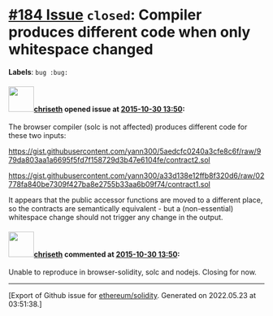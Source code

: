 # [\#184 Issue](https://github.com/ethereum/solidity/issues/184) `closed`: Compiler produces different code when only whitespace changed
**Labels**: `bug :bug:`


#### <img src="https://avatars.githubusercontent.com/u/9073706?v=4" width="50">[chriseth](https://github.com/chriseth) opened issue at [2015-10-30 13:50](https://github.com/ethereum/solidity/issues/184):

The browser compiler (solc is not affected) produces different code for these two inputs:

https://gist.githubusercontent.com/yann300/5aedcfc0240a3cfe8c6f/raw/979da803aa1a6695f5fd7f158729d3b47e6104fe/contract2.sol

https://gist.githubusercontent.com/yann300/a33d138e12ffb8f320d6/raw/02778fa840be7309f427ba8e2755b33aa6b09f74/contract1.sol

It appears that the public accessor functions are moved to a different place, so the contracts are semantically equivalent - but a (non-essential) whitespace change should not trigger any change in the output.


#### <img src="https://avatars.githubusercontent.com/u/9073706?v=4" width="50">[chriseth](https://github.com/chriseth) commented at [2015-10-30 13:50](https://github.com/ethereum/solidity/issues/184#issuecomment-154402961):

Unable to reproduce in browser-solidity, solc and nodejs. Closing for now.


-------------------------------------------------------------------------------



[Export of Github issue for [ethereum/solidity](https://github.com/ethereum/solidity). Generated on 2022.05.23 at 03:51:38.]
